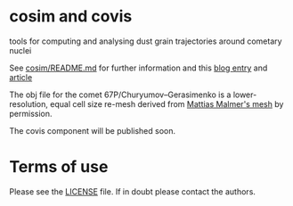 # cosim and covis

tools for computing and analysing dust grain trajectories
around cometary nuclei

See [cosim/README.md](cosim/README.md) for further information and this [blog entry](http://quantumdynamics.wordpress.com/2015/04/17/comet-dust/) and [article](http://arxiv.org/abs/1505.08041)

The obj file for the comet 67P/Churyumov–Gerasimenko is a lower-resolution, equal cell size re-mesh derived from [Mattias Malmer's mesh](http://mattias.malmer.nu) by permission.

The covis component will be published soon.

# Terms of use

Please see the [LICENSE](LICENSE) file. If in doubt please contact the authors.
